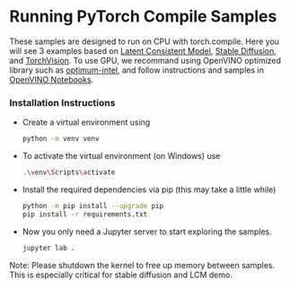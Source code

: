 # Running PyTorch Compile Samples
These samples are designed to run on CPU with torch.compile. Here you will see 3 examples based on [Latent Consistent Model](https://github.com/openvinotoolkit/openvino_build_deploy/blob/master/workshops/accelerating_inference_with_openvino_and_pytorch/torch_compile/lcm_itdc.ipynb), [Stable Diffusion](https://github.com/openvinotoolkit/openvino_build_deploy/blob/master/workshops/accelerating_inference_with_openvino_and_pytorch/torch_compile/sd_itdc.ipynb), and [TorchVision](https://github.com/openvinotoolkit/openvino_build_deploy/blob/master/workshops/accelerating_inference_with_openvino_and_pytorch/torch_compile/torchvision_itdc.ipynb). To use GPU, we recommand using OpenVINO optimized library such as [optimum-intel](https://github.com/huggingface/optimum-intel), and follow instructions and samples in [OpenVINO Notebooks](https://github.com/openvinotoolkit/openvino_notebooks/tree/latest). 

### Installation Instructions
- Create a virtual environment using 
  ```sh  
  python -m venv venv
  ```
- To activate the virtual environment (on Windows) use 
  ```sh
  .\venv\Scripts\activate
  ```
- Install the required dependencies via pip (this may take a little while)
  ```sh
  python -m pip install --upgrade pip
  pip install -r requirements.txt
  ```
- Now you only need a Jupyter server to start exploring the samples.
  ```sh
  jupyter lab .
  ```

Note: Please shutdown the kernel to free up memory between samples. This is especially critical for stable diffusion and LCM demo.
